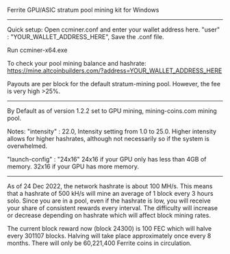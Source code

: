 Ferrite GPU/ASIC stratum pool mining kit for Windows

---

Quick setup:
Open ccminer.conf and enter your wallet address here.
"user" : "YOUR_WALLET_ADDRESS_HERE",
Save the .conf file.

Run ccminer-x64.exe

To check your pool mining balance and hashrate: 
https://mine.altcoinbuilders.com/?address=YOUR_WALLET_ADDRESS_HERE

Payouts are per block for the default stratum-mining pool. However, the fee is very high >25%.

---

By Default as of version 1.2.2 set to GPU mining, mining-coins.com mining pool.

Notes:
"intensity" : 22.0,
Intensity setting from 1.0 to 25.0. 
Higher intensity allows for higher hashrates, 
although not necessarily so if the system is overwhelmed.

"launch-config" : "24x16"
24x16 if your GPU only has less than 4GB of memory.
32x16 if your GPU has more memory.

---

As of 24 Dec 2022, the network hashrate is about 100 MH/s. 
This means that a hashrate of 500 kH/s will mine an average of 1 block every 3 hours solo.
Since you are in a pool, even if the hashrate is low, you will receive your share of consistent rewards every interval.
The difficulty will increase or decrease depending on hashrate which will affect block mining rates.


The current block reward now (block 24300) is 100 FEC which will halve every 301107 blocks.
Halving will take place approximately once every 8 months.
There will only be 60,221,400 Ferrite coins in circulation.
